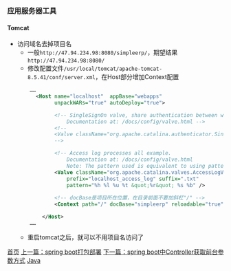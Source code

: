 ### 应用服务器工具

#### Tomcat
* 访问域名去掉项目名
    * 一般`http://47.94.234.98:8080/simpleerp/`，期望结果`http://47.94.234.98:8080/`
    * 修改配置文件`/usr/local/tomcat/apache-tomcat-8.5.41/conf/server.xml`，在Host部分增加Context配置
    ```xml
        ……
          <Host name="localhost"  appBase="webapps"
                unpackWARs="true" autoDeploy="true">

                <!-- SingleSignOn valve, share authentication between web applications
                    Documentation at: /docs/config/valve.html -->
                <!--
                <Valve className="org.apache.catalina.authenticator.SingleSignOn" />
                -->

                <!-- Access log processes all example.
                    Documentation at: /docs/config/valve.html
                    Note: The pattern used is equivalent to using pattern="common" -->
                <Valve className="org.apache.catalina.valves.AccessLogValve" directory="logs"
                    prefix="localhost_access_log" suffix=".txt"
                    pattern="%h %l %u %t &quot;%r&quot; %s %b" />
                
                <!-- docBase是项目所在位置，在目录前面不要加斜杠"/" -->
                <Context path="/" docBase="simpleerp" reloadable="true"></Context>

            </Host>
        ……
    ```
    * 重启tomcat之后，就可以不用项目名访问了



[首页](../../README.md) [上一篇：spring boot打包部署](201906001.md) [下一篇：spring boot中Controller获取前台参数方式](201906003.md) [Java](java.md)

